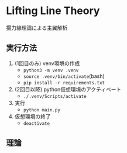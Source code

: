 # Lifting Line Theory
揚力線理論による主翼解析

## 実行方法

1. (1回目のみ) venv環境の作成 
    - `python3 -m venv .venv`
    - `source .venv/bin/activate`(bash)
    - `pip install -r requirements.txt`
2. (2回目以降) python仮想環境のアクティベート
    - `./.venv/Scripts/activate`
3. 実行
    - `python main.py`
4. 仮想環境の終了
    - `deactivate`

## 理論